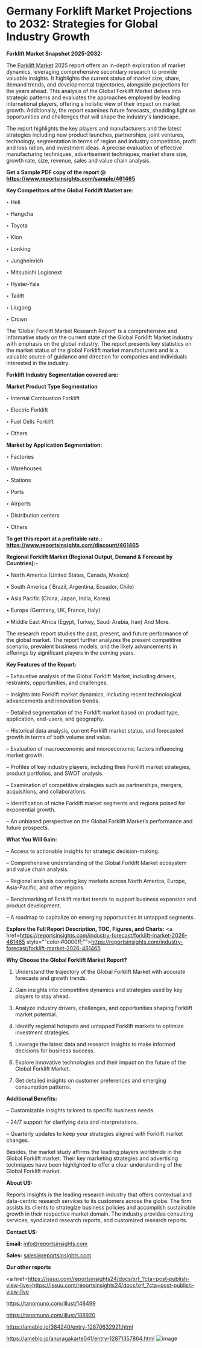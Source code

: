 # Germany Forklift Market Projections to 2032: Strategies for Global Industry Growth

<strong>Forklift Market Snapshot 2025-2032:</strong>

The <a href=https://www.reportsinsights.com/sample/461465>Forklift Market</a> 2025 report offers an in-depth exploration of market dynamics, leveraging comprehensive secondary research to provide valuable insights. It highlights the current status of market size, share, demand trends, and developmental trajectories, alongside projections for the years ahead. This analysis of the Global Forklift Market delves into strategic patterns and evaluates the approaches employed by leading international players, offering a holistic view of their impact on market growth. Additionally, the report examines future forecasts, shedding light on opportunities and challenges that will shape the industry's landscape.

The report highlights the key players and manufacturers and the latest strategies including new product launches, partnerships, joint ventures, technology, segmentation in terms of region and industry competition, profit and loss ration, and investment ideas. A precise evaluation of effective manufacturing techniques, advertisement techniques, market share size, growth rate, size, revenue, sales and value chain analysis.

<strong>Get a Sample PDF copy of the report @ <a href=https://www.reportsinsights.com/sample/461465 style=color:#0000ff;>https://www.reportsinsights.com/sample/461465</a></strong>

<strong>Key Competitors of the Global Forklift Market are:</strong>

‣ Heli

‣ Hangcha

‣ Toyota

‣ Kion

‣ Lonking

‣ Jungheinrich

‣ Mitsubishi Logisnext

‣ Hyster-Yale

‣ Tailift

‣ Liugong

‣ Crown

The ‘Global Forklift Market Research Report’ is a comprehensive and informative study on the current state of the Global Forklift Market industry with emphasis on the global industry. The report presents key statistics on the market status of the global Forklift market manufacturers and is a valuable source of guidance and direction for companies and individuals interested in the industry.

<strong>Forklift Industry Segmentation covered are:</strong>

<strong>Market Product Type Segmentation</strong>

‣ Internal Combustion Forklift

‣ Electric Forklift

‣ Fuel Cells Forklift

‣ Others

<strong>Market by Application Segmentation:</strong>

‣ Factories

‣ Warehouses

‣ Stations

‣ Ports

‣ Airports

‣ Distribution centers

‣ Others

<strong>To get this report at a profitable rate.: <a href=https://www.reportsinsights.com/discount/461465 style=color:#0000ff;>https://www.reportsinsights.com/discount/461465</a></strong>

<strong>Regional Forklift Market (Regional Output, Demand &amp; Forecast by Countries):-</strong>

• North America (United States, Canada, Mexico)

• South America ( Brazil, Argentina, Ecuador, Chile)

• Asia Pacific (China, Japan, India, Korea)

• Europe (Germany, UK, France, Italy)

• Middle East Africa (Egypt, Turkey, Saudi Arabia, Iran) And More.

The research report studies the past, present, and future performance of the global market. The report further analyzes the present competitive scenario, prevalent business models, and the likely advancements in offerings by significant players in the coming years.

<strong>Key Features of the Report:</strong>

– Exhaustive analysis of the Global Forklift Market, including drivers, restraints, opportunities, and challenges.

– Insights into Forklift market dynamics, including recent technological advancements and innovation trends.

– Detailed segmentation of the Forklift market based on product type, application, end-users, and geography.

– Historical data analysis, current Forklift market status, and forecasted growth in terms of both volume and value.

– Evaluation of macroeconomic and microeconomic factors influencing market growth.

– Profiles of key industry players, including their Forklift market strategies, product portfolios, and SWOT analysis.

– Examination of competitive strategies such as partnerships, mergers, acquisitions, and collaborations.

– Identification of niche Forklift market segments and regions poised for exponential growth.

– An unbiased perspective on the Global Forklift Market’s performance and future prospects.

<strong>What You Will Gain:</strong>

– Access to actionable insights for strategic decision-making.

– Comprehensive understanding of the Global Forklift Market ecosystem and value chain analysis.

– Regional analysis covering key markets across North America, Europe, Asia-Pacific, and other regions.

– Benchmarking of Forklift market trends to support business expansion and product development.

– A roadmap to capitalize on emerging opportunities in untapped segments.

<strong>Explore the Full Report Description, TOC, Figures, and Charts:</strong>
<a href=https://reportsinsights.com/industry-forecast/forklift-market-2026-461465 style=""color:#0000ff;"">https://reportsinsights.com/industry-forecast/forklift-market-2026-461465</a>

<strong>Why Choose the Global Forklift Market Report?</strong>

1. Understand the trajectory of the Global Forklift Market with accurate forecasts and growth trends.

2. Gain insights into competitive dynamics and strategies used by key players to stay ahead.

3. Analyze industry drivers, challenges, and opportunities shaping Forklift market potential.

4. Identify regional hotspots and untapped Forklift markets to optimize investment strategies.

5. Leverage the latest data and research insights to make informed decisions for business success.

6. Explore innovative technologies and their impact on the future of the Global Forklift Market.

7. Get detailed insights on customer preferences and emerging consumption patterns.

<strong>Additional Benefits:</strong>

– Customizable insights tailored to specific business needs.

– 24/7 support for clarifying data and interpretations.

– Quarterly updates to keep your strategies aligned with Forklift market changes.

Besides, the market study affirms the leading players worldwide in the Global Forklift market. Their key marketing strategies and advertising techniques have been highlighted to offer a clear understanding of the Global Forklift market.

<strong><strong>About US</strong>:</strong>

Reports Insights is the leading research industry that offers contextual and data-centric research services to its customers across the globe. The firm assists its clients to strategize business policies and accomplish sustainable growth in their respective market domain. The industry provides consulting services, syndicated research reports, and customized research reports.

<strong>Contact US:</strong>

<p class=><b>Email:</b> <a href=mailto:info@reportsinsights.com>info@reportsinsights.com</a></p>
<p class=><b>Sales:</b> <a href=mailto:sales@reportsinsights.com>sales@reportsinsights.com</a></p>

<strong>Our other reports</strong>

<a href=https://issuu.com/reportsinsights24/docs/xrf_?cta=post-publish-view-live>https://issuu.com/reportsinsights24/docs/xrf_?cta=post-publish-view-live</a>

<a href=https://tanomuno.com/illust/148499>https://tanomuno.com/illust/148499</a>

<a href=https://tanomuno.com/illust/188920>https://tanomuno.com/illust/188920</a>

<a href=https://ameblo.jp/384240/entry-12870632921.html>https://ameblo.jp/384240/entry-12870632921.html</a>

<a href=https://ameblo.jp/anuragakarte041/entry-12871357864.html>https://ameblo.jp/anuragakarte041/entry-12871357864.html</a>
![image](https://github.com/user-attachments/assets/b1b746b3-ea0a-46ab-9ec7-727a3b680e6b)
